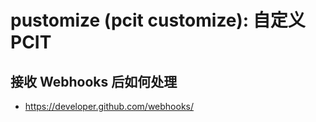 # pustomize (pcit customize): 自定义 PCIT

## 接收 Webhooks 后如何处理

* https://developer.github.com/webhooks/
